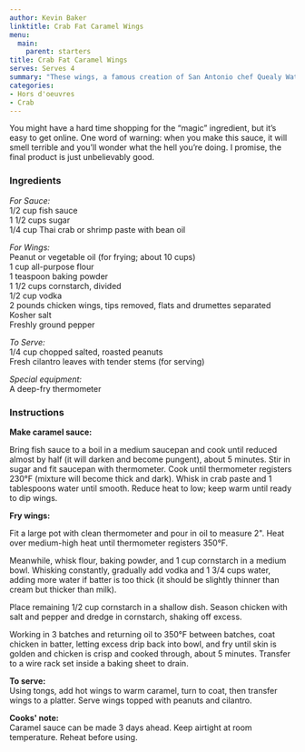 ```yaml
---
author: Kevin Baker
linktitle: Crab Fat Caramel Wings
menu:
  main:
    parent: starters
title: Crab Fat Caramel Wings
serves: Serves 4
summary: "These wings, a famous creation of San Antonio chef Quealy Watson that was featured in Bon Appetit magazine in September 2014, are as good-tasting as they are weird-sounding. Enjoying them in their native setting — with a craft cocktail at Hot Joy in Southtown — is perhaps ideal, but they’re easy enough to make at home. "
categories:
- Hors d'oeuvres 
- Crab
---
```

You might have a hard time shopping for the “magic” ingredient, but it’s easy to get online. One word of warning: when you make this sauce, it will smell terrible and you’ll wonder what the hell you’re doing. I promise, the final product is just unbelievably good.

### Ingredients

<div class="ingredient-list">

*For Sauce:*  
1/2 cup fish sauce   
1 1/2 cups sugar   
1/4 cup Thai crab or shrimp paste with bean oil  
  
*For Wings:*  
Peanut or vegetable oil (for frying; about 10 cups)   
1 cup all-purpose flour   
1 teaspoon baking powder  
1 1/2 cups cornstarch, divided  
1/2 cup vodka  
2 pounds chicken wings, tips removed, flats and drumettes separated  
Kosher salt  
Freshly ground pepper  
  
*To Serve:*  
1/4 cup chopped salted, roasted peanuts  
Fresh cilantro leaves with tender stems (for serving)  
  
*Special equipment:*  
A deep-fry thermometer  

</div>

### Instructions

**Make caramel sauce:**  

Bring fish sauce to a boil in a medium saucepan and cook until reduced almost by half (it will darken and become pungent), about 5 minutes. Stir in sugar and fit saucepan with thermometer. Cook until thermometer registers 230°F (mixture will become thick and dark). Whisk in crab paste and 1 tablespoons water until smooth. Reduce heat to low; keep warm until ready to dip wings. 

**Fry wings:** 

Fit a large pot with clean thermometer and pour in oil to measure 2". Heat over medium-high heat until thermometer registers 350°F. 

Meanwhile, whisk flour, baking powder, and 1 cup cornstarch in a medium bowl. Whisking constantly, gradually add vodka and 1 3/4 cups water, adding more water if batter is too thick (it should be slightly thinner than cream but thicker than milk). 

Place remaining 1/2 cup cornstarch in a shallow dish. Season chicken with salt and pepper and dredge in cornstarch, shaking off excess. 

Working in 3 batches and returning oil to 350°F between batches, coat chicken in batter, letting excess drip back into bowl, and fry until skin is golden and chicken is crisp and cooked through, about 5 minutes. Transfer to a wire rack set inside a baking sheet to drain. 

**To serve:**  
Using tongs, add hot wings to warm caramel, turn to coat, then transfer wings to a platter. Serve wings topped with peanuts and cilantro. 

**Cooks' note:**  
Caramel sauce can be made 3 days ahead. Keep airtight at room temperature. Reheat before using. 
